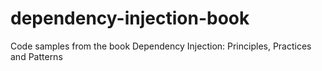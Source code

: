 # dependency-injection-book
Code samples from the book Dependency Injection: Principles, Practices and Patterns
